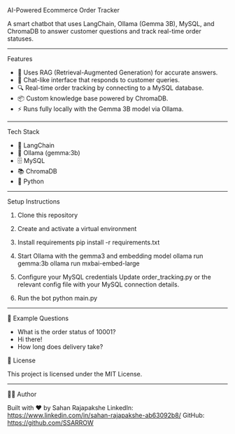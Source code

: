 
 AI-Powered Ecommerce Order Tracker

A smart chatbot that uses LangChain, Ollama (Gemma 3B), MySQL, and ChromaDB to answer customer questions and track real-time order statuses.

---

 Features

- 🧠 Uses RAG (Retrieval-Augmented Generation) for accurate answers.
- 💬 Chat-like interface that responds to customer queries.
- 🔍 Real-time order tracking by connecting to a MySQL database.
- 📦 Custom knowledge base powered by ChromaDB.
- ⚡ Runs fully locally with the Gemma 3B model via Ollama.

---

 Tech Stack

- 🧩 LangChain
- 🦙 Ollama (gemma:3b)
- 🗄️ MySQL
- 📚 ChromaDB
- 🐍 Python

---

 Setup Instructions

1. Clone this repository
   

2. Create and activate a virtual environment
   

3. Install requirements
   pip install -r requirements.txt

4. Start Ollama with the gemma3 and embedding model
   ollama run gemma:3b
   ollama run mxbai-embed-large

6. Configure your MySQL credentials
   Update order_tracking.py or the relevant config file with your MySQL connection details.

7. Run the bot
   python main.py

---

📁 Example Questions

- What is the order status of 10001?
- Hi there!
- How long does delivery take?


📄 License

This project is licensed under the MIT License.

---

👨‍💻 Author

Built with ❤️ by Sahan  Rajapakshe 
LinkedIn: https://www.linkedin.com/in/sahan-rajapakshe-ab63092b8/ 
GitHub: https://github.com/SSARROW
